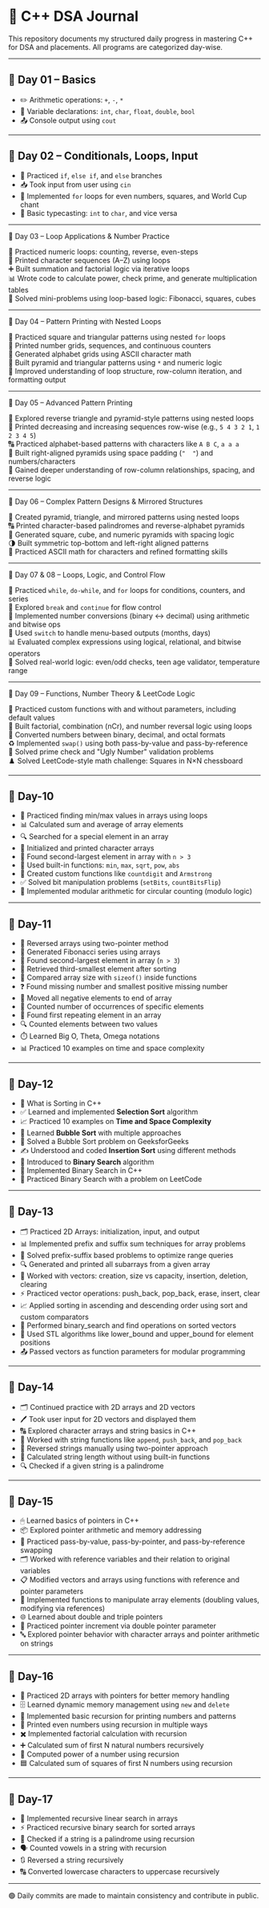 # 📘 C++ DSA Journal

This repository documents my structured daily progress in mastering C++ for DSA and placements. All programs are categorized day-wise.

---

## 📅 Day 01 – Basics

- ✏️ Arithmetic operations: `+`, `-`, `*`
- 🧮 Variable declarations: `int`, `char`, `float`, `double`, `bool`
- 📤 Console output using `cout`

---

## 📅 Day 02 – Conditionals, Loops, Input

- 🔢 Practiced `if`, `else if`, and `else` branches
- 📥 Took input from user using `cin`
- 🔁 Implemented `for` loops for even numbers, squares, and World Cup chant
- 🎯 Basic typecasting: `int` to `char`, and vice versa

---

📅 Day 03 – Loop Applications & Number Practice

🔁 Practiced numeric loops: counting, reverse, even-steps  
🔡 Printed character sequences (A–Z) using loops  
➕ Built summation and factorial logic via iterative loops  
📊 Wrote code to calculate power, check prime, and generate multiplication tables  
🧠 Solved mini-problems using loop-based logic: Fibonacci, squares, cubes

---

📅 Day 04 – Pattern Printing with Nested Loops

🔁 Practiced square and triangular patterns using nested `for` loops  
🔢 Printed number grids, sequences, and continuous counters  
🔡 Generated alphabet grids using ASCII character math  
🌟 Built pyramid and triangular patterns using `*` and numeric logic  
🧠 Improved understanding of loop structure, row-column iteration, and formatting output

---

📅 Day 05 – Advanced Pattern Printing

🔁 Explored reverse triangle and pyramid-style patterns using nested loops  
🔢 Printed decreasing and increasing sequences row-wise (e.g., `5 4 3 2 1`, `1 2 3 4 5`)  
🔠 Practiced alphabet-based patterns with characters like `A B C`, `a a a`  
📐 Built right-aligned pyramids using space padding (`"  "`) and numbers/characters  
🧠 Gained deeper understanding of row-column relationships, spacing, and reverse logic

---

📅 Day 06 – Complex Pattern Designs & Mirrored Structures

📐 Created pyramid, triangle, and mirrored patterns using nested loops  
🔠 Printed character-based palindromes and reverse-alphabet pyramids  
🔢 Generated square, cube, and numeric pyramids with spacing logic  
🌗 Built symmetric top-bottom and left-right aligned patterns  
🧠 Practiced ASCII math for characters and refined formatting skills

---

📅 Day 07 & 08 – Loops, Logic, and Control Flow

🔁 Practiced `while`, `do-while`, and `for` loops for conditions, counters, and series  
🧠 Explored `break` and `continue` for flow control  
🧮 Implemented number conversions (binary ↔ decimal) using arithmetic and bitwise ops  
🔢 Used `switch` to handle menu-based outputs (months, days)  
📊 Evaluated complex expressions using logical, relational, and bitwise operators  
🧪 Solved real-world logic: even/odd checks, teen age validator, temperature range

---

📅 Day 09 – Functions, Number Theory & LeetCode Logic

🧮 Practiced custom functions with and without parameters, including default values  
🔁 Built factorial, combination (nCr), and number reversal logic using loops  
🔢 Converted numbers between binary, decimal, and octal formats  
♻️ Implemented `swap()` using both pass-by-value and pass-by-reference  
🧠 Solved prime check and "Ugly Number" validation problems  
♟️ Solved LeetCode-style math challenge: Squares in N×N chessboard

---

## 📅 Day-10

- 🧮 Practiced finding min/max values in arrays using loops
- 📊 Calculated sum and average of array elements
- 🔍 Searched for a special element in an array
- 🔡 Initialized and printed character arrays
- 🧠 Found second-largest element in array with `n > 3`
- 📐 Used built-in functions: `min`, `max`, `sqrt`, `pow`, `abs`
- 💪 Created custom functions like `countdigit` and `Armstrong`
- ✅ Solved bit manipulation problems (`setBits`, `countBitsFlip`)
- 🎯 Implemented modular arithmetic for circular counting (modulo logic)

---

## 📅 Day-11

- 🔁 Reversed arrays using two-pointer method  
- 🐑 Generated Fibonacci series using arrays  
- 🥈 Found second-largest element in array (`n > 3`)  
- 🥉 Retrieved third-smallest element after sorting  
- 📏 Compared array size with `sizeof()` inside functions  
- ❓ Found missing number and smallest positive missing number  
- 🚫 Moved all negative elements to end of array  
- 🔢 Counted number of occurrences of specific elements  
- 🧠 Found first repeating element in an array  
- 🔍 Counted elements between two values  
- ⏱️ Learned Big O, Theta, Omega notations  
- 📊 Practiced 10 examples on time and space complexity

---

## 📅 Day-12

- 🔄 What is Sorting in C++
- ✅ Learned and implemented **Selection Sort** algorithm
- 📈 Practiced 10 examples on **Time and Space Complexity**
- 🔁 Learned **Bubble Sort** with multiple approaches
- 🧠 Solved a Bubble Sort problem on GeeksforGeeks
- ✍️ Understood and coded **Insertion Sort** using different methods
- 🎯 Introduced to **Binary Search** algorithm
- 🔎 Implemented Binary Search in C++
- 🧩 Practiced Binary Search with a problem on LeetCode

---

## 📅 Day-13

- 🗂 Practiced 2D Arrays: initialization, input, and output
- 📊 Implemented prefix and suffix sum techniques for array problems
- 🎯 Solved prefix-suffix based problems to optimize range queries
- 🔍 Generated and printed all subarrays from a given array
- 🧰 Worked with vectors: creation, size vs capacity, insertion, deletion, clearing
- ⚡ Practiced vector operations: push_back, pop_back, erase, insert, clear
- 📈 Applied sorting in ascending and descending order using sort and custom comparators
- 🔎 Performed binary_search and find operations on sorted vectors
- 🎯 Used STL algorithms like lower_bound and upper_bound for element positions
- 📤 Passed vectors as function parameters for modular programming

---

## 📅 Day-14

- 🗂 Continued practice with 2D arrays and 2D vectors
- 🖊 Took user input for 2D vectors and displayed them
- 🔠 Explored character arrays and string basics in C++
- 📝 Worked with string functions like `append`, `push_back`, and `pop_back`
- 🔄 Reversed strings manually using two-pointer approach
- 📏 Calculated string length without using built-in functions
- 🔍 Checked if a given string is a palindrome

---

## 📅 Day-15

- 🖱 Learned basics of pointers in C++
- 📦 Explored pointer arithmetic and memory addressing
- 🔄 Practiced pass-by-value, pass-by-pointer, and pass-by-reference swapping
- 🗂 Worked with reference variables and their relation to original variables
- 📋 Modified vectors and arrays using functions with reference and pointer parameters
- 🔢 Implemented functions to manipulate array elements (doubling values, modifying via references)
- 🌐 Learned about double and triple pointers
- 🧠 Practiced pointer increment via double pointer parameter
- 🔤 Explored pointer behavior with character arrays and pointer arithmetic on strings

---

## 📅 Day-16

- 🧮 Practiced 2D arrays with pointers for better memory handling
- 🗄️ Learned dynamic memory management using `new` and `delete`
- 🔁 Implemented basic recursion for printing numbers and patterns
- 🔢 Printed even numbers using recursion in multiple ways
- ✖️ Implemented factorial calculation with recursion
- ➕ Calculated sum of first N natural numbers recursively
- 🔋 Computed power of a number using recursion
- 🟦 Calculated sum of squares of first N numbers using recursion

---

## 📅 Day-17

- 🔎 Implemented recursive linear search in arrays  
- ⚡ Practiced recursive binary search for sorted arrays  
- 🔄 Checked if a string is a palindrome using recursion  
- 🗣️ Counted vowels in a string with recursion  
- 🔃 Reversed a string recursively  
- 🔠 Converted lowercase characters to uppercase recursively

---

🟢 Daily commits are made to maintain consistency and contribute in public.
